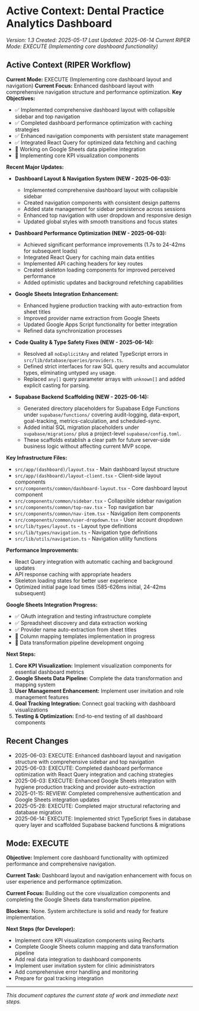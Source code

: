 # Active Context: Dental Practice Analytics Dashboard
*Version: 1.3*
*Created: 2025-05-17*
*Last Updated: 2025-06-14*
*Current RIPER Mode: EXECUTE (Implementing core dashboard functionality)*

## Active Context (RIPER Workflow)

**Current Mode:** EXECUTE (Implementing core dashboard layout and navigation)
**Current Focus:** Enhanced dashboard layout with comprehensive navigation structure and performance optimization.
**Key Objectives:** 
- ✅ Implemented comprehensive dashboard layout with collapsible sidebar and top navigation
- ✅ Completed dashboard performance optimization with caching strategies
- ✅ Enhanced navigation components with persistent state management
- ✅ Integrated React Query for optimized data fetching and caching
- 🔄 Working on Google Sheets data pipeline integration
- 🔄 Implementing core KPI visualization components

**Recent Major Updates:**

- **Dashboard Layout & Navigation System (NEW - 2025-06-03):**
  - Implemented comprehensive dashboard layout with collapsible sidebar
  - Created navigation components with consistent design patterns
  - Added state management for sidebar persistence across sessions
  - Enhanced top navigation with user dropdown and responsive design
  - Updated global styles with smooth transitions and focus states

- **Dashboard Performance Optimization (NEW - 2025-06-03):**
  - Achieved significant performance improvements (1.7s to 24-42ms for subsequent loads)
  - Integrated React Query for caching main data entities
  - Implemented API caching headers for key routes
  - Created skeleton loading components for improved perceived performance
  - Added optimistic updates and background refetching capabilities

- **Google Sheets Integration Enhancement:**
  - Enhanced hygiene production tracking with auto-extraction from sheet titles
  - Improved provider name extraction from Google Sheets
  - Updated Google Apps Script functionality for better integration
  - Refined data synchronization processes

- **Code Quality & Type Safety Fixes (NEW - 2025-06-14):**
  - Resolved all `noExplicitAny` and related TypeScript errors in `src/lib/database/queries/providers.ts`.
  - Defined strict interfaces for raw SQL query results and accumulator types, eliminating untyped `any` usage.
  - Replaced `any[]` query parameter arrays with `unknown[]` and added explicit casting for parsing.

- **Supabase Backend Scaffolding (NEW - 2025-06-14):**
  - Generated directory placeholders for Supabase Edge Functions under `supabase/functions/` covering audit-logging, data-export, goal-tracking, metrics-calculation, and scheduled-sync.
  - Added initial SQL migration placeholders under `supabase/migrations/` plus a project-level `supabase/config.toml`.
  - These scaffolds establish a clear path for future server-side business logic without affecting current MVP scope.

**Key Infrastructure Files:**
- `src/app/(dashboard)/layout.tsx` - Main dashboard layout structure
- `src/app/(dashboard)/layout-client.tsx` - Client-side layout components
- `src/components/common/dashboard-layout.tsx` - Core dashboard layout component
- `src/components/common/sidebar.tsx` - Collapsible sidebar navigation
- `src/components/common/top-nav.tsx` - Top navigation bar
- `src/components/common/nav-item.tsx` - Navigation item components
- `src/components/common/user-dropdown.tsx` - User account dropdown
- `src/lib/types/layout.ts` - Layout type definitions
- `src/lib/types/navigation.ts` - Navigation type definitions
- `src/lib/utils/navigation.ts` - Navigation utility functions

**Performance Improvements:**
- React Query integration with automatic caching and background updates
- API response caching with appropriate headers
- Skeleton loading states for better user experience
- Optimized initial page load times (585-626ms initial, 24-42ms subsequent)

**Google Sheets Integration Progress:**
- ✅ OAuth integration and testing infrastructure complete
- ✅ Spreadsheet discovery and data extraction working
- ✅ Provider name auto-extraction from sheet titles
- 🔄 Column mapping templates implementation in progress
- 🔄 Data transformation pipeline development ongoing

**Next Steps:**
1. **Core KPI Visualization:** Implement visualization components for essential dashboard metrics
2. **Google Sheets Data Pipeline:** Complete the data transformation and mapping system
3. **User Management Enhancement:** Implement user invitation and role management features
4. **Goal Tracking Integration:** Connect goal tracking with dashboard visualizations
5. **Testing & Optimization:** End-to-end testing of all dashboard components

## Recent Changes
- 2025-06-03: EXECUTE: Enhanced dashboard layout and navigation structure with comprehensive sidebar and top navigation
- 2025-06-03: EXECUTE: Completed dashboard performance optimization with React Query integration and caching strategies
- 2025-06-03: EXECUTE: Enhanced Google Sheets integration with hygiene production tracking and provider auto-extraction
- 2025-01-15: REVIEW: Completed comprehensive authentication and Google Sheets integration updates
- 2025-05-28: EXECUTE: Completed major structural refactoring and database migration
- 2025-06-14: EXECUTE: Implemented strict TypeScript fixes in database query layer and scaffolded Supabase backend functions & migrations

## Mode: EXECUTE

**Objective:** Implement core dashboard functionality with optimized performance and comprehensive navigation.

**Current Task:** Dashboard layout and navigation enhancement with focus on user experience and performance optimization.

**Current Focus:** Building out the core visualization components and completing the Google Sheets data transformation pipeline.

**Blockers:** None. System architecture is solid and ready for feature implementation.

**Next Steps (for Developer):**
- Implement core KPI visualization components using Recharts
- Complete Google Sheets column mapping and data transformation pipeline
- Add real data integration to dashboard components
- Implement user invitation system for clinic administrators
- Add comprehensive error handling and monitoring
- Prepare for goal tracking integration

---

*This document captures the current state of work and immediate next steps.* 